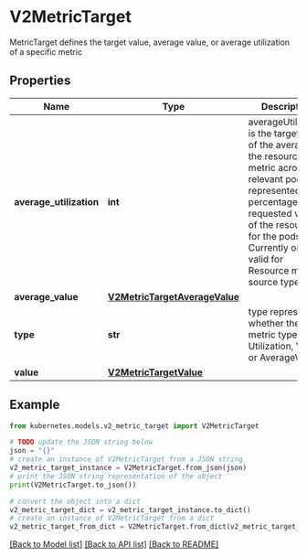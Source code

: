 # V2MetricTarget

MetricTarget defines the target value, average value, or average utilization of a specific metric

## Properties

Name | Type | Description | Notes
------------ | ------------- | ------------- | -------------
**average_utilization** | **int** | averageUtilization is the target value of the average of the resource metric across all relevant pods, represented as a percentage of the requested value of the resource for the pods. Currently only valid for Resource metric source type | [optional] 
**average_value** | [**V2MetricTargetAverageValue**](V2MetricTargetAverageValue.md) |  | [optional] 
**type** | **str** | type represents whether the metric type is Utilization, Value, or AverageValue | [default to '']
**value** | [**V2MetricTargetValue**](V2MetricTargetValue.md) |  | [optional] 

## Example

```python
from kubernetes.models.v2_metric_target import V2MetricTarget

# TODO update the JSON string below
json = "{}"
# create an instance of V2MetricTarget from a JSON string
v2_metric_target_instance = V2MetricTarget.from_json(json)
# print the JSON string representation of the object
print(V2MetricTarget.to_json())

# convert the object into a dict
v2_metric_target_dict = v2_metric_target_instance.to_dict()
# create an instance of V2MetricTarget from a dict
v2_metric_target_from_dict = V2MetricTarget.from_dict(v2_metric_target_dict)
```
[[Back to Model list]](../README.md#documentation-for-models) [[Back to API list]](../README.md#documentation-for-api-endpoints) [[Back to README]](../README.md)


